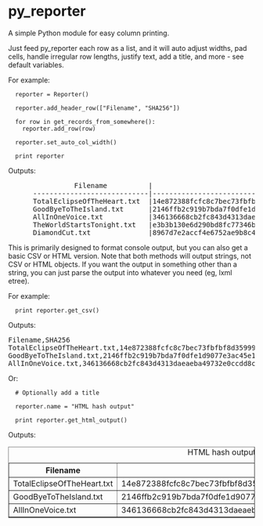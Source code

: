 py_reporter
===========

A simple Python module for easy column printing.

Just feed py_reporter each row as a list, and it will auto adjust widths, pad cells, handle irregular row lengths, justify text, add a title, and more - see default variables.

For example:

	  reporter = Reporter()
	  
	  reporter.add_header_row(["Filename", "SHA256"])
	  
	  for row in get_records_from_somewhere():
	    reporter.add_row(row)
	    
	  reporter.set_auto_col_width()
	  
	  print reporter
  
Outputs:
<pre>
	            Filename          |                              SHA256                              
	  ----------------------------|------------------------------------------------------------------
	  TotalEclipseOfTheHeart.txt  |14e872388fcfc8c7bec73fbfbf8d35999d09a925d02b3c51c78dae38e4e6781b  
	  GoodByeToTheIsland.txt      |2146ffb2c919b7bda7f0dfe1d9077e3ac45e1e238b215c201df59d79d78ee4a0  
	  AllInOneVoice.txt           |346136668cb2fc843d4313daeaeba49732e0ccdd8c3ee46694f7227c05ee9d0d  
	  TheWorldStartsTonight.txt   |e3b3b130e6d290bd8fc77346b310cb965c14b14a74e06bc5a94be63dc2652658  
	  DiamondCut.txt              |8967d7e2accf4e6752ae9b8c4ab58ce22aec26287f3225b91e63cba7bcf37d85
</pre>

This is primarily designed to format console output, but you can also get a basic CSV or HTML version. Note that both methods will output strings, not CSV or HTML objects. If you want the output in something other than a string, you can just parse the output into whatever you need (eg, lxml etree).

For example:

	  print reporter.get_csv()

Outputs:

<pre>
Filename,SHA256
TotalEclipseOfTheHeart.txt,14e872388fcfc8c7bec73fbfbf8d35999d09a925d02b3c51c78dae38e4e6781b
GoodByeToTheIsland.txt,2146ffb2c919b7bda7f0dfe1d9077e3ac45e1e238b215c201df59d79d78ee4a0
AllInOneVoice.txt,346136668cb2fc843d4313daeaeba49732e0ccdd8c3ee46694f7227c05ee9d0d
</pre>

Or:

	  # Optionally add a title
	  
	  reporter.name = "HTML hash output"
		
	  print reporter.get_html_output()

Outputs:

<table border="1"><caption>HTML hash output</caption><thead><tr><th>Filename</th><th>SHA256</th></tr></thead><tbody><tr><td>TotalEclipseOfTheHeart.txt</td><td>14e872388fcfc8c7bec73fbfbf8d35999d09a925d02b3c51c78dae38e4e6781b</td></tr><tr><td>GoodByeToTheIsland.txt</td><td>2146ffb2c919b7bda7f0dfe1d9077e3ac45e1e238b215c201df59d79d78ee4a0</td></tr><tr><td>AllInOneVoice.txt</td><td>346136668cb2fc843d4313daeaeba49732e0ccdd8c3ee46694f7227c05ee9d0d</td></tr></tbody></table>

